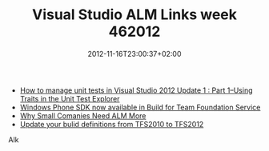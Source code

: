 ﻿---
title: "Visual Studio ALM Links week 462012"
description: ""
date: 2012-11-16T23:00:37+02:00
draft: false
tags: [Tfs]
categories: [Team Foundation Server]
---
- [How to manage unit tests in Visual Studio 2012 Update 1 : Part 1–Using Traits in the Unit Test Explorer](http://blogs.msdn.com/b/visualstudioalm/archive/2012/11/09/how-to-manage-unit-tests-in-visual-studio-2012-update-1-part-1-using-traits-in-the-unit-test-explorer.aspx)
- [Windows Phone SDK now available in Build for Team Foundation Service](http://blogs.msdn.com/b/buckh/archive/2012/11/09/windows-phone-sdk-now-available-in-build-for-team-foundation-service.aspx)
- [Why Small Comanies Need ALM More](http://blog.nwcadence.com/why-small-companies-need-alm-more/)
- [Update your bulid definitions from TFS2010 to TFS2012](http://blogs.msdn.com/b/jpricket/archive/2012/10/24/upgrading-your-build-definitions-from-tfs2010-to-tfs2012.aspx)

Alk
